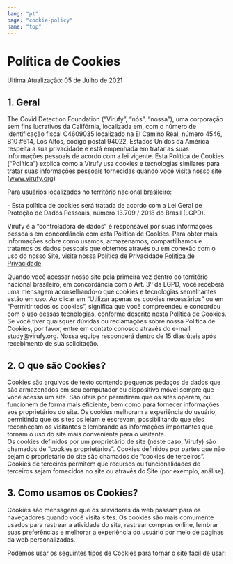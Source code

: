 ```yaml
---
lang: "pt"
page: "cookie-policy"
name: "top"
---
```

# Política de Cookies
<p class="mt-4 mb-8">Última Atualização: 05 de Julho de 2021</p>

## 1. Geral
<p class="py-4">The Covid Detection Foundation (“Virufy”, “nós”, “nossa”), uma corporação sem fins lucrativos da Califórnia, localizada em, com o número de identificação fiscal C4609035 localizado na El Camino Real, número 4546, B10 #614, Los Altos, código postal 94022, Estados Unidos da América respeita a sua privacidade e está empenhada em tratar as suas informações pessoais de acordo com a lei vigente. Esta Política de Cookies (“Política”) explica como a Virufy usa cookies e tecnologias similares para tratar suas informações pessoais fornecidas quando você visita nosso site (<a class="" href="www.virufy.org">www.virufy.org</a>)</p>

<p class="font-bold">Para usuários localizados no território nacional brasileiro:</p>
- Esta política de cookies será tratada de acordo com a Lei Geral de Proteção de Dados Pessoais, número 13.709 / 2018 do Brasil (LGPD).


<p class="py-4">Virufy é a “controladora de dados” é responsável por suas informações pessoais em concordância com esta Política de Cookies. Para obter mais informações sobre como usamos, armazenamos, compartilhamos e tratamos os dados pessoais que obtemos através ou em conexão com o uso do nosso Site, visite nossa Política de Privacidade  <a class="no-underline" href="/privacy_policy">Política de Privacidade</a>.</p>

<p class="py-4">Quando você acessar nosso site pela primeira vez dentro do território nacional brasileiro, em concordância com o Art. 3º da LGPD, você receberá uma mensagem aconselhando-o que cookies e tecnologias semelhantes estão em uso. Ao clicar em “Utilizar apenas os cookies necessários” ou em “Permitir todos os cookies”, significa que você compreendeu e concordou com o uso dessas tecnologias, conforme descrito nesta Política de Cookies. <br>Se você tiver quaisquer dúvidas ou reclamações sobre nossa Política de Cookies, por favor, entre em contato conosco através do e-mail <a mailto="study@virufy.org" class="">study@virufy.org</a>. Nossa equipe responderá dentro de 15 dias úteis após recebimento de sua solicitação. </p>

## 2. O que são Cookies?
<p class="pt-4 pb-8">Cookies são arquivos de texto contendo pequenos pedaços de dados que são armazenados em seu computador ou dispositivo móvel sempre que você acessa um site. São úteis por permitirem que os sites operem, ou funcionem de forma mais eficiente, bem como para fornecer informações aos proprietários do site. Os cookies melhoram a experiência do usuário, permitindo que os sites os leiam e escrevam,  possibilitando que eles reconheçam os visitantes e lembrando as informações importantes que tornam o uso do site mais conveniente para o visitante.<br>Os cookies definidos por um proprietário de site (neste caso, Virufy) são chamados de “cookies proprietários”. Cookies definidos por partes que não sejam o proprietário do site são chamados de “cookies de terceiros”. Cookies de terceiros permitem que recursos ou funcionalidades de terceiros sejam fornecidos no site ou através do Site (por exemplo, análise).</p>

## 3. Como usamos os Cookies?
<p class="py-4">Cookies são mensagens que os servidores da web passam para os navegadores quando você visita sites. Os cookies são mais comumente usados para rastrear a atividade do site, rastrear compras online, lembrar suas preferências e melhorar a experiência do usuário por meio de páginas da web personalizadas.</p>
<p class="py-4">Podemos usar os seguintes tipos de Cookies para tornar o site fácil de usar:</p>